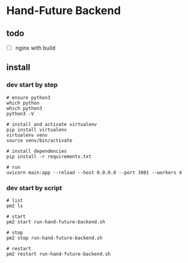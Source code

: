 # Hand-Future Backend

## todo

- [ ] nginx with build

## install

### dev start by step

```shell
# ensure python3
which python
which python3
python3 -V

# install and activate virtualenv
pip install virtualenv
virtualenv venv
source venv/bin/activate

# install dependencies
pip install -r requirements.txt

# run
uvicorn main:app --reload --host 0.0.0.0 --port 3001 --workers 4
```

### dev start by script

```shell
# list 
pm2 ls

# start
pm2 start run-hand-future-backend.sh

# stop
pm2 stop run-hand-future-backend.sh

# restart
pm2 restart run-hand-future-backend.sh
```
